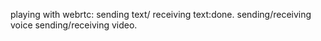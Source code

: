 playing with webrtc:
sending text/ receiving text:done.
sending/receiving voice
sending/receiving video.